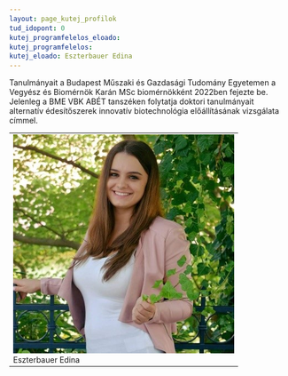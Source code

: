 ```yaml
---
layout: page_kutej_profilok
tud_idopont: 0
kutej_programfelelos_eloado: 
kutej_programfelelos: 
kutej_eloado: Eszterbauer Edina
---
```


Tanulmányait a Budapest Műszaki és Gazdasági Tudomány Egyetemen a Vegyész és Biomérnök Karán MSc biomérnökként 2022ben fejezte be. 
Jelenleg a BME VBK ABÉT tanszéken folytatja doktori tanulmányait alternatív édesítőszerek innovatív biotechnológia előállításának vizsgálata címmel.

 <table class="picture">
<tr>
<td>

<div class="gallery">
    <img src="images/Eszterbauer_Edina.jpg" max-width="250" max-height="200">
  <div class="desc">Eszterbauer Edina</div>
</div>

</td>
</tr>
</table>